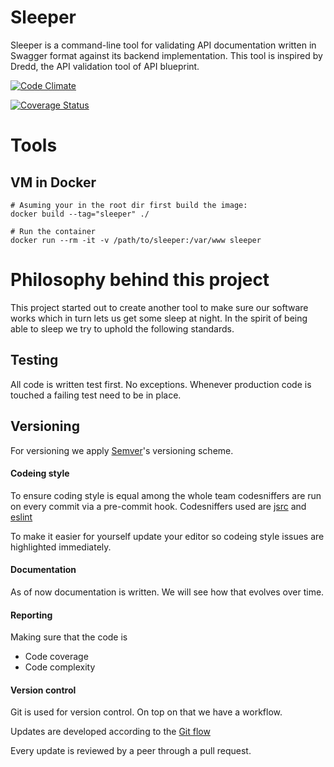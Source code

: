 # Sleeper
Sleeper is a command-line tool for validating API documentation written in Swagger format against its backend implementation. This tool is inspired by Dredd, the API validation tool of API blueprint.

[![Code Climate](https://codeclimate.com/github/WebFlight/sleeper/badges/gpa.svg)](https://codeclimate.com/github/WebFlight/sleeper)

[![Coverage Status](https://coveralls.io/repos/WebFlight/sleeper/badge.svg)](https://coveralls.io/r/WebFlight/sleeper)

# Tools

## VM in Docker

```shell
# Asuming your in the root dir first build the image:
docker build --tag="sleeper" ./

# Run the container
docker run --rm -it -v /path/to/sleeper:/var/www sleeper
```

# Philosophy behind this project
This project started out to create another tool to make sure our software works which in turn lets us get some sleep at night. In the spirit of being able to sleep we try to uphold the following standards.

## Testing
All code is written test first. No exceptions. Whenever production code is touched a failing test need to be in place.

## Versioning
For versioning we apply [Semver](http://semver.org/)'s versioning scheme.

#### Codeing style
To ensure coding style is equal among the whole team codesniffers are run on every commit via a pre-commit hook. Codesniffers used are [jsrc](https://www.npmjs.com/package/jscs) and [eslint](http://eslint.org/)

To make it easier for yourself update your editor so codeing style issues are highlighted immediately.

#### Documentation
As of now documentation is written. We will see how that evolves over time.

#### Reporting
Making sure that the code is 

  - Code coverage
  - Code complexity

#### Version control
Git is used for version control. On top on that we have a workflow.

Updates are developed according to the [Git flow](http://danielkummer.github.io/git-flow-cheatsheet/)

Every update is reviewed by a peer through a pull request.
